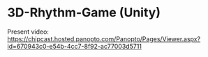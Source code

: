 # 3D-Rhythm-Game (Unity)
Present video: https://chipcast.hosted.panopto.com/Panopto/Pages/Viewer.aspx?id=670943c0-e54b-4cc7-8f92-ac77003d5711
